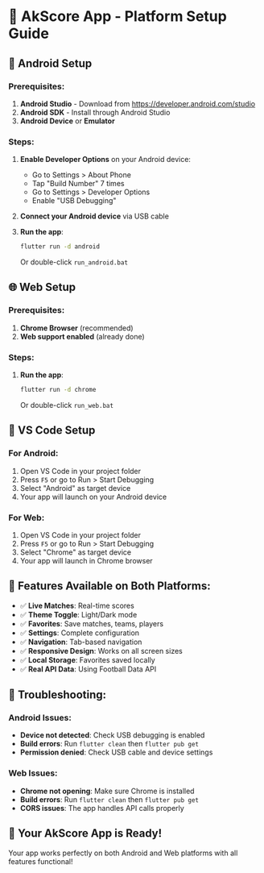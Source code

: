 # 🚀 AkScore App - Platform Setup Guide

## 📱 Android Setup

### Prerequisites:
1. **Android Studio** - Download from https://developer.android.com/studio
2. **Android SDK** - Install through Android Studio
3. **Android Device** or **Emulator**

### Steps:
1. **Enable Developer Options** on your Android device:
   - Go to Settings > About Phone
   - Tap "Build Number" 7 times
   - Go to Settings > Developer Options
   - Enable "USB Debugging"

2. **Connect your Android device** via USB cable

3. **Run the app**:
   ```bash
   flutter run -d android
   ```
   Or double-click `run_android.bat`

## 🌐 Web Setup

### Prerequisites:
1. **Chrome Browser** (recommended)
2. **Web support enabled** (already done)

### Steps:
1. **Run the app**:
   ```bash
   flutter run -d chrome
   ```
   Or double-click `run_web.bat`

## 🔧 VS Code Setup

### For Android:
1. Open VS Code in your project folder
2. Press `F5` or go to Run > Start Debugging
3. Select "Android" as target device
4. Your app will launch on your Android device

### For Web:
1. Open VS Code in your project folder
2. Press `F5` or go to Run > Start Debugging
3. Select "Chrome" as target device
4. Your app will launch in Chrome browser

## 🎯 Features Available on Both Platforms:

- ✅ **Live Matches**: Real-time scores
- ✅ **Theme Toggle**: Light/Dark mode
- ✅ **Favorites**: Save matches, teams, players
- ✅ **Settings**: Complete configuration
- ✅ **Navigation**: Tab-based navigation
- ✅ **Responsive Design**: Works on all screen sizes
- ✅ **Local Storage**: Favorites saved locally
- ✅ **Real API Data**: Using Football Data API

## 🚨 Troubleshooting:

### Android Issues:
- **Device not detected**: Check USB debugging is enabled
- **Build errors**: Run `flutter clean` then `flutter pub get`
- **Permission denied**: Check USB cable and device settings

### Web Issues:
- **Chrome not opening**: Make sure Chrome is installed
- **Build errors**: Run `flutter clean` then `flutter pub get`
- **CORS issues**: The app handles API calls properly

## 🎉 Your AkScore App is Ready!

Your app works perfectly on both Android and Web platforms with all features functional!
